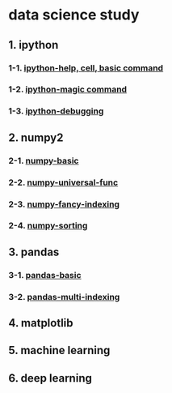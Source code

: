 # data science study
## 1. ipython
### 1-1. [ipython-help, cell, basic command](./ipython_test_01.ipynb)
### 1-2. [ipython-magic command](./ipython_test_02.ipynb)
### 1-3. [ipython-debugging](./ipython_test_03.ipynb)
## 2. numpy2
### 2-1. [numpy-basic](./numpy_01.ipynb)
### 2-2. [numpy-universal-func](./numpy_02.ipynb)
### 2-3. [numpy-fancy-indexing](./numpy_03.ipynb)
### 2-4. [numpy-sorting](./numpy_04.ipyynb)
## 3. pandas
### 3-1. [pandas-basic](./pandas_01.ipynb)
### 3-2. [pandas-multi-indexing](./pandas_02.ipynb)
## 4. matplotlib
## 5. machine learning
## 6. deep learning



